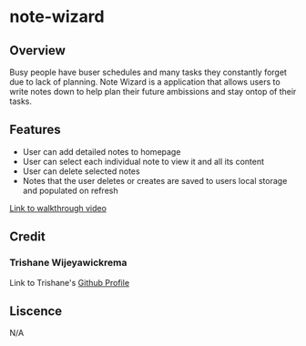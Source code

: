 # note-wizard

## Overview

Busy people have buser schedules and many tasks they constantly forget due to lack of planning. Note Wizard is a application that allows users to write notes down to help plan their future ambissions and stay ontop of their tasks.

## Features

- User can add detailed notes to homepage
- User can select each individual note to view it and all its content 
- User can delete selected notes
- Notes that the user deletes or creates are saved to users local storage and populated on refresh

[Link to walkthrough video](https://www.youtube.com/watch?v=Yl6kaN-BTgk)

## Credit

### Trishane Wijeyawickrema
Link to Trishane's [Github Profile](https://github.com/Trishaneww)

## Liscence

N/A